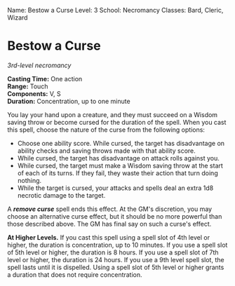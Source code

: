 Name: Bestow a Curse
Level: 3
School: Necromancy
Classes: Bard, Cleric, Wizard

# Bestow a Curse 
_3rd-level necromancy_ 

**Casting Time:** One action   
**Range:** Touch   
**Components:** V, S   
**Duration:** Concentration, up to one minute 

You lay your hand upon a creature, and they must succeed on a Wisdom saving throw or become cursed for the duration of the spell. When you cast this spell, choose the nature of the curse from the following options:

* Choose one ability score. While cursed, the target has disadvantage on ability checks and saving throws made with that ability score.
* While cursed, the target has disadvantage on attack rolls against you.
* While cursed, the target must make a Wisdom saving throw at the start of each of its turns. If they fail, they waste their action that turn doing nothing. 
* While the target is cursed, your attacks and spells deal an extra 1d8 necrotic damage to the target.    

A **_remove curse_** spell ends this effect. At the GM's discretion, you may choose an alternative curse effect, but it should be no more powerful than those described above. The GM has final say on such a curse's effect. 

**At Higher Levels.** If you cast this spell using a spell slot of 4th level or higher, the duration is concentration, up to 10 minutes. If you use a spell slot of 5th level or higher, the duration is 8 hours. If you use a spell slot of 7th level or higher, the duration is 24 hours. If you use a 9th level spell slot, the spell lasts until it is dispelled. Using a spell slot of 5th level or higher grants a duration that does not require concentration.